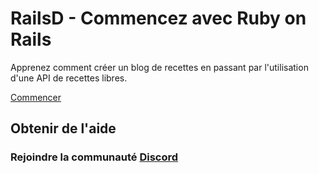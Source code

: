 # RailsD - Commencez avec Ruby on Rails

Apprenez comment créer un blog de recettes en passant par l'utilisation d'une API de recettes libres.

[Commencer](https://docs.railsd.fr/)

## Obtenir de l'aide

### Rejoindre la communauté [Discord](https://discord.gg/2eXfdk8CyJ)

